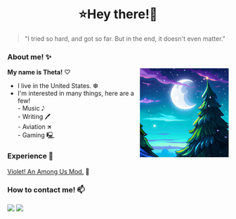 
<h1 align="center">⭐Hey there!🌌</h1>

> "I tried so hard, and got so far. But in the end, it doesn't even matter."

### About me! ✨
<img align="right" alt="it's me, theta!" src="chrystler.gif" width="40%" height="auto" /> **My name is Theta!** ♡ <br>
- I live in the United States. ❆ <br>
- I'm interested in many things, here are a few!<br> - Music 𝅘𝅥𝅮<br>- Writing 🖊<br>- Aviation 🛪<br>- Gaming 🖳




### Experience 📌

[Violet! An Among Us Mod.](https://github.com/ThetaHalo/Violet) 💜


### How to contact me! 📫

![](https://dcbadge.vercel.app/api/shield/216404071253278720?theme=gray&compact=true&logoColor=ab6afe) <a href="https://www.thetaa.rf.gd">
    <img src="https://img.shields.io/badge/website-000000?style=for-the-badge&logo=About.me&logoColor=ab6afe" /> <br>
